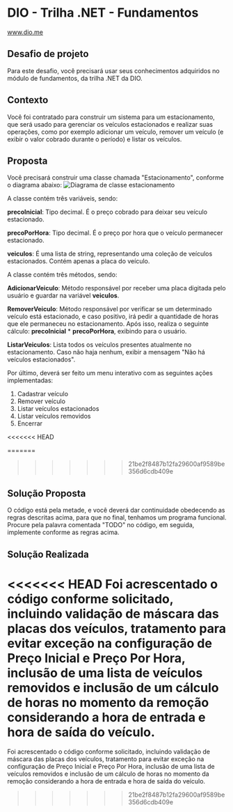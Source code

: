 # DIO - Trilha .NET - Fundamentos
www.dio.me

## Desafio de projeto
Para este desafio, você precisará usar seus conhecimentos adquiridos no módulo de fundamentos, da trilha .NET da DIO.

## Contexto
Você foi contratado para construir um sistema para um estacionamento, que será usado para gerenciar os veículos estacionados e realizar suas operações, como por exemplo adicionar um veículo, remover um veículo (e exibir o valor cobrado durante o período) e listar os veículos.

## Proposta
Você precisará construir uma classe chamada "Estacionamento", conforme o diagrama abaixo:
![Diagrama de classe estacionamento](diagrama_classe_estacionamento.png)

A classe contém três variáveis, sendo:

**precoInicial**: Tipo decimal. É o preço cobrado para deixar seu veículo estacionado.

**precoPorHora**: Tipo decimal. É o preço por hora que o veículo permanecer estacionado.

**veiculos**: É uma lista de string, representando uma coleção de veículos estacionados. Contém apenas a placa do veículo.

A classe contém três métodos, sendo:

**AdicionarVeiculo**: Método responsável por receber uma placa digitada pelo usuário e guardar na variável **veiculos**.

**RemoverVeiculo**: Método responsável por verificar se um determinado veículo está estacionado, e caso positivo, irá pedir a quantidade de horas que ele permaneceu no estacionamento. Após isso, realiza o seguinte cálculo: **precoInicial** * **precoPorHora**, exibindo para o usuário.

**ListarVeiculos**: Lista todos os veículos presentes atualmente no estacionamento. Caso não haja nenhum, exibir a mensagem "Não há veículos estacionados".

Por último, deverá ser feito um menu interativo com as seguintes ações implementadas:
1. Cadastrar veículo
2. Remover veículo
3. Listar veículos estacionados
4. Listar veículos removidos
5. Encerrar


<<<<<<< HEAD

=======
>>>>>>> 21be2f8487b12fa29600af9589be356d6cdb409e
## Solução Proposta
O código está pela metade, e você deverá dar continuidade obedecendo as regras descritas acima, para que no final, tenhamos um programa funcional. Procure pela palavra comentada "TODO" no código, em seguida, implemente conforme as regras acima.

## Solução Realizada
<<<<<<< HEAD
Foi acrescentado o código conforme solicitado, incluindo validação de máscara das placas dos veículos, tratamento para evitar exceção na configuração de Preço Inicial e Preço Por Hora, inclusão de uma lista de veículos removidos e inclusão de um cálculo de horas no momento da remoção considerando a hora de entrada e hora de saída do veículo.
=======
Foi acrescentado o código conforme solicitado, incluindo validação de máscara das placas dos veículos, tratamento para evitar exceção na configuração de Preço Inicial e Preço Por Hora, inclusão de uma lista de veículos removidos e inclusão de um cálculo de horas no momento da remoção considerando a hora de entrada e hora de saída do veículo.


>>>>>>> 21be2f8487b12fa29600af9589be356d6cdb409e
